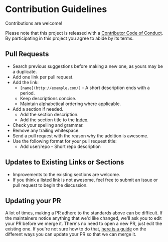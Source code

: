 # Contribution Guidelines

Contributions are welcome!

Please note that this project is released with a
[Contributor Code of Conduct](code-of-conduct.md). By participating in this
project you agree to abide by its terms.

## Pull Requests

- Search previous suggestions before making a new one, as yours may be a duplicate.
- Add one link per pull request.
- Add the link:
  - `[name](http://example.com/)` - A short description ends with a period.
  - Keep descriptions concise.
  - Maintain alphabetical ordering where applicable.
- Add a section if needed.
  - Add the section description.
  - Add the section title to the [Index](https://github.com/inoue0426/awesome-computational-biology#index).
- Check your spelling and grammar.
- Remove any trailing whitespace.
- Send a pull request with the reason why the addition is awesome.
- Use the following format for your pull request title:
  - Add user/repo - Short repo description

## Updates to Existing Links or Sections

- Improvements to the existing sections are welcome.
- If you think a listed link is not awesome, feel free to submit an issue or pull request to begin the discussion.

## Updating your PR

A lot of times, making a PR adhere to the standards above can be difficult.
If the maintainers notice anything that we'd like changed, we'll ask you to
edit your PR before we merge it. There's no need to open a new PR, just edit
the existing one. If you're not sure how to do that,
[here is a guide](https://github.com/RichardLitt/knowledge/blob/master/github/amending-a-commit-guide.md)
on the different ways you can update your PR so that we can merge it.
